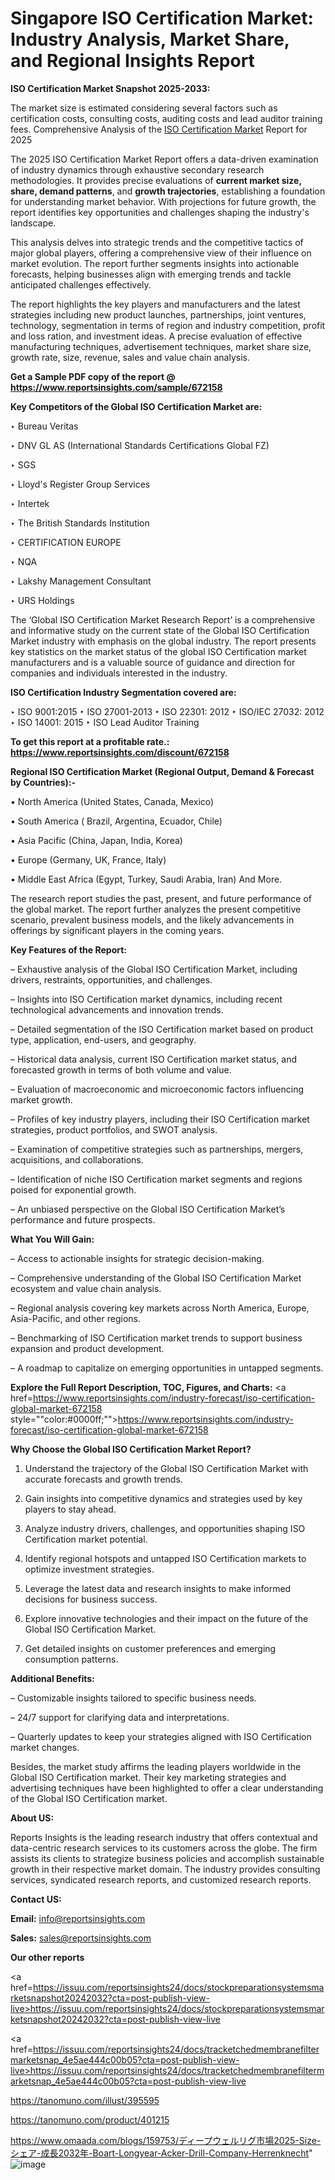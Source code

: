 # Singapore ISO Certification Market: Industry Analysis, Market Share, and Regional Insights Report

<strong>ISO Certification Market Snapshot 2025-2033:</strong>

The market size is estimated considering several factors such as certification costs, consulting costs, auditing costs and lead auditor training fees. Comprehensive Analysis of the <a href=https://www.reportsinsights.com/sample/672158>ISO Certification Market</a> Report for 2025

The 2025 ISO Certification Market Report offers a data-driven examination of industry dynamics through exhaustive secondary research methodologies. It provides precise evaluations of <strong>current market size, share, demand patterns</strong>, and <strong>growth trajectories</strong>, establishing a foundation for understanding market behavior. With projections for future growth, the report identifies key opportunities and challenges shaping the industry's landscape.

This analysis delves into strategic trends and the competitive tactics of major global players, offering a comprehensive view of their influence on market evolution. The report further segments insights into actionable forecasts, helping businesses align with emerging trends and tackle anticipated challenges effectively.

The report highlights the key players and manufacturers and the latest strategies including new product launches, partnerships, joint ventures, technology, segmentation in terms of region and industry competition, profit and loss ration, and investment ideas. A precise evaluation of effective manufacturing techniques, advertisement techniques, market share size, growth rate, size, revenue, sales and value chain analysis.

<strong>Get a Sample PDF copy of the report @ <a href=https://www.reportsinsights.com/sample/672158 style=color:#0000ff;>https://www.reportsinsights.com/sample/672158</a></strong>

<strong>Key Competitors of the Global ISO Certification Market are:</strong>

‣ Bureau Veritas

‣ DNV GL AS (International Standards Certifications Global FZ)

‣ SGS

‣ Lloyd&#39;s Register Group Services

‣ Intertek

‣ The British Standards Institution

‣ CERTIFICATION EUROPE

‣ NQA

‣ Lakshy Management Consultant

‣ URS Holdings

The ‘Global ISO Certification Market Research Report’ is a comprehensive and informative study on the current state of the Global ISO Certification Market industry with emphasis on the global industry. The report presents key statistics on the market status of the global ISO Certification market manufacturers and is a valuable source of guidance and direction for companies and individuals interested in the industry.

<strong>ISO Certification Industry Segmentation covered are:</strong>

‣ ISO 9001:2015
‣ ISO 27001-2013
‣ ISO 22301: 2012
‣ ISO/IEC 27032: 2012
‣ ISO 14001: 2015
‣ ISO Lead Auditor Training

<strong>To get this report at a profitable rate.: <a href=https://www.reportsinsights.com/discount/672158 style=color:#0000ff;>https://www.reportsinsights.com/discount/672158</a></strong>

<strong>Regional ISO Certification Market (Regional Output, Demand &amp; Forecast by Countries):-</strong>

• North America (United States, Canada, Mexico)

• South America ( Brazil, Argentina, Ecuador, Chile)

• Asia Pacific (China, Japan, India, Korea)

• Europe (Germany, UK, France, Italy)

• Middle East Africa (Egypt, Turkey, Saudi Arabia, Iran) And More.

The research report studies the past, present, and future performance of the global market. The report further analyzes the present competitive scenario, prevalent business models, and the likely advancements in offerings by significant players in the coming years.

<strong>Key Features of the Report:</strong>

– Exhaustive analysis of the Global ISO Certification Market, including drivers, restraints, opportunities, and challenges.

– Insights into ISO Certification market dynamics, including recent technological advancements and innovation trends.

– Detailed segmentation of the ISO Certification market based on product type, application, end-users, and geography.

– Historical data analysis, current ISO Certification market status, and forecasted growth in terms of both volume and value.

– Evaluation of macroeconomic and microeconomic factors influencing market growth.

– Profiles of key industry players, including their ISO Certification market strategies, product portfolios, and SWOT analysis.

– Examination of competitive strategies such as partnerships, mergers, acquisitions, and collaborations.

– Identification of niche ISO Certification market segments and regions poised for exponential growth.

– An unbiased perspective on the Global ISO Certification Market’s performance and future prospects.

<strong>What You Will Gain:</strong>

– Access to actionable insights for strategic decision-making.

– Comprehensive understanding of the Global ISO Certification Market ecosystem and value chain analysis.

– Regional analysis covering key markets across North America, Europe, Asia-Pacific, and other regions.

– Benchmarking of ISO Certification market trends to support business expansion and product development.

– A roadmap to capitalize on emerging opportunities in untapped segments.

<strong>Explore the Full Report Description, TOC, Figures, and Charts:</strong>
<a href=https://www.reportsinsights.com/industry-forecast/iso-certification-global-market-672158 style=""color:#0000ff;"">https://www.reportsinsights.com/industry-forecast/iso-certification-global-market-672158</a>

<strong>Why Choose the Global ISO Certification Market Report?</strong>

1. Understand the trajectory of the Global ISO Certification Market with accurate forecasts and growth trends.

2. Gain insights into competitive dynamics and strategies used by key players to stay ahead.

3. Analyze industry drivers, challenges, and opportunities shaping ISO Certification market potential.

4. Identify regional hotspots and untapped ISO Certification markets to optimize investment strategies.

5. Leverage the latest data and research insights to make informed decisions for business success.

6. Explore innovative technologies and their impact on the future of the Global ISO Certification Market.

7. Get detailed insights on customer preferences and emerging consumption patterns.

<strong>Additional Benefits:</strong>

– Customizable insights tailored to specific business needs.

– 24/7 support for clarifying data and interpretations.

– Quarterly updates to keep your strategies aligned with ISO Certification market changes.

Besides, the market study affirms the leading players worldwide in the Global ISO Certification market. Their key marketing strategies and advertising techniques have been highlighted to offer a clear understanding of the Global ISO Certification market.

<strong><strong>About US</strong>:</strong>

Reports Insights is the leading research industry that offers contextual and data-centric research services to its customers across the globe. The firm assists its clients to strategize business policies and accomplish sustainable growth in their respective market domain. The industry provides consulting services, syndicated research reports, and customized research reports.

<strong>Contact US:</strong>

<p class=><b>Email:</b> <a href=mailto:info@reportsinsights.com>info@reportsinsights.com</a></p>
<p class=><b>Sales:</b> <a href=mailto:sales@reportsinsights.com>sales@reportsinsights.com</a></p>

<strong>Our other reports</strong>

<a href=https://issuu.com/reportsinsights24/docs/stockpreparationsystemsmarketsnapshot20242032?cta=post-publish-view-live>https://issuu.com/reportsinsights24/docs/stockpreparationsystemsmarketsnapshot20242032?cta=post-publish-view-live</a>

<a href=https://issuu.com/reportsinsights24/docs/tracketchedmembranefiltermarketsnap_4e5ae444c00b05?cta=post-publish-view-live>https://issuu.com/reportsinsights24/docs/tracketchedmembranefiltermarketsnap_4e5ae444c00b05?cta=post-publish-view-live</a>

<a href=https://tanomuno.com/illust/395595>https://tanomuno.com/illust/395595</a>

<a href=https://tanomuno.com/product/401215>https://tanomuno.com/product/401215</a>

<a href=https://www.omaada.com/blogs/159753/ディープウェルリグ市場2025-Size-シェア-成長2032年-Boart-Longyear-Acker-Drill-Company-Herrenknecht>https://www.omaada.com/blogs/159753/ディープウェルリグ市場2025-Size-シェア-成長2032年-Boart-Longyear-Acker-Drill-Company-Herrenknecht</a>"
![image](https://github.com/user-attachments/assets/1d4a7145-831a-4f6d-b2f8-8ac2e4feffe1)
